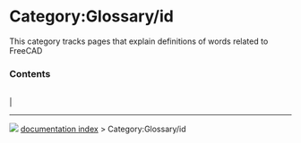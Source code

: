 # Category:Glossary/id
This category tracks pages that explain definitions of words related to FreeCAD

### Contents

|     |     |     |
| --- | --- | --- |
|



---
![](images/Button_right.svg) [documentation index](../README.md) > Category:Glossary/id
